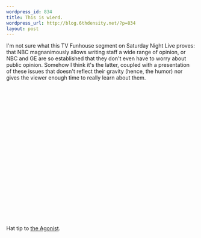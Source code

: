 ```yaml
--- 
wordpress_id: 834
title: This is wierd.
wordpress_url: http://blog.6thdensity.net/?p=834
layout: post
---
```

<p>I'm not sure what this TV Funhouse segment on Saturday Night Live proves: that NBC magnanimously allows writing staff a wide range of opinion, or NBC and GE are so established that they don't even have to worry about public opinion.  Somehow I think it's the latter, coupled with a presentation of these issues that doesn't reflect their gravity (hence, the humor) nor gives the viewer enough time to really learn about them.</p><p align=center><object width="425" height="355"><param name="movie" value="http://www.youtube.com/v/WHXBUJAL03o&rel=1"></param><param name="wmode" value="transparent"></param><embed src="http://www.youtube.com/v/WHXBUJAL03o&rel=1" type="application/x-shockwave-flash" wmode="transparent" width="425" height="355"></embed></object></p><p>Hat tip to <a href="http://agonist.org/bolo/20071201/saturday_tv_funhouse_subversion">the Agonist</a>.</p>
